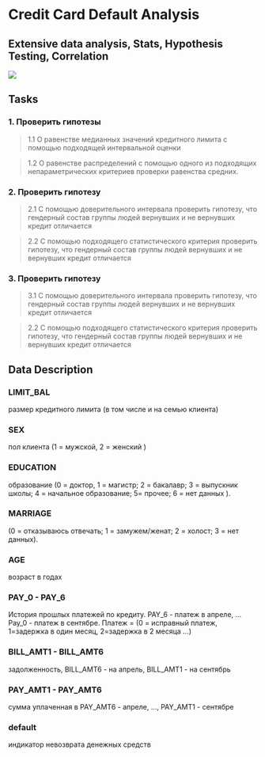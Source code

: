 # Credit Card Default Analysis

## Extensive data analysis, Stats, Hypothesis Testing, Correlation

![](https://img-a.udemycdn.com/course/480x270/260066_a43b_3.jpg)

## Tasks

### 1. Проверить гипотезы

> 1.1 О равенстве медианных значений кредитного лимита с помощью подходящей интервальной оценки 

> 1.2 О равенстве распределений с помощью одного из подходящих непараметрических критериев проверки равенства средних.

### 2. Проверить гипотезу

> 2.1 С помощью доверительного интервала проверить гипотезу, что гендерный состав группы людей вернувших и не вернувших кредит отличается

> 2.2 С помощью подходящего статистического критерия проверить гипотезу, что гендерный состав группы людей вернувших и не вернувших кредит отличается 

### 3. Проверить гипотезу

> 3.1 С помощью доверительного интервала проверить гипотезу, что гендерный состав группы людей вернувших и не вернувших кредит отличается

> 2.2 С помощью подходящего статистического критерия проверить гипотезу, что гендерный состав группы людей вернувших и не вернувших кредит отличается 

## Data Description

### LIMIT_BAL 
размер кредитного лимита (в том числе и на семью клиента)

### SEX 
пол клиента (1 = мужской, 2 = женский )

### EDUCATION
образование (0 = доктор, 1 = магистр; 2 = бакалавр; 3 = выпускник школы; 4 = начальное образование; 5= прочее; 6 = нет данных ).

### MARRIAGE
(0 = отказываюсь отвечать; 1 = замужем/женат; 2 = холост; 3 = нет данных).

### AGE
возраст в годах

### PAY_0 - PAY_6
История прошлых платежей по кредиту. PAY_6 - платеж в апреле, ... Pay_0 - платеж в сентябре. Платеж = (0 = исправный платеж, 1=задержка в один месяц, 2=задержка в 2 месяца ...)

### BILL_AMT1 - BILL_AMT6
задолженность, BILL_AMT6 - на апрель, BILL_AMT1 - на сентябрь

### PAY_AMT1 - PAY_AMT6
сумма уплаченная в PAY_AMT6 - апреле, ..., PAY_AMT1 - сентябре

### default
индикатор невозврата денежных средств


